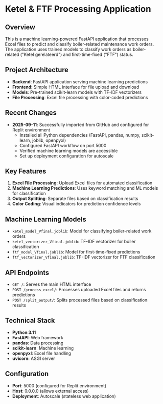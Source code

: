 # Ketel & FTF Processing Application

## Overview
This is a machine learning-powered FastAPI application that processes Excel files to predict and classify boiler-related maintenance work orders. The application uses trained models to classify work orders as boiler-related ("Ketel gerelateerd") and first-time-fixed ("FTF") status.

## Project Architecture
- **Backend**: FastAPI application serving machine learning predictions
- **Frontend**: Simple HTML interface for file upload and download
- **Models**: Pre-trained scikit-learn models with TF-IDF vectorizers
- **File Processing**: Excel file processing with color-coded predictions

## Recent Changes
- **2025-09-11**: Successfully imported from GitHub and configured for Replit environment
  - Installed all Python dependencies (FastAPI, pandas, numpy, scikit-learn, joblib, openpyxl)
  - Configured FastAPI workflow on port 5000
  - Verified machine learning models are accessible
  - Set up deployment configuration for autoscale

## Key Features
1. **Excel File Processing**: Upload Excel files for automated classification
2. **Machine Learning Predictions**: Uses keyword matching and ML models for classification
3. **Output Splitting**: Separate files based on classification results
4. **Color Coding**: Visual indicators for prediction confidence levels

## Machine Learning Models
- `ketel_model_Vfinal.joblib`: Model for classifying boiler-related work orders
- `ketel_vectorizer_Vfinal.joblib`: TF-IDF vectorizer for boiler classification
- `ftf_model_Vfinal.joblib`: Model for first-time-fixed predictions
- `ftf_vectorizer_Vfinal.joblib`: TF-IDF vectorizer for FTF classification

## API Endpoints
- `GET /`: Serves the main HTML interface
- `POST /process_excel/`: Processes uploaded Excel files and returns predictions
- `POST /split_output/`: Splits processed files based on classification results

## Technical Stack
- **Python 3.11**
- **FastAPI**: Web framework
- **pandas**: Data processing
- **scikit-learn**: Machine learning
- **openpyxl**: Excel file handling
- **uvicorn**: ASGI server

## Configuration
- **Port**: 5000 (configured for Replit environment)
- **Host**: 0.0.0.0 (allows external access)
- **Deployment**: Autoscale (stateless web application)